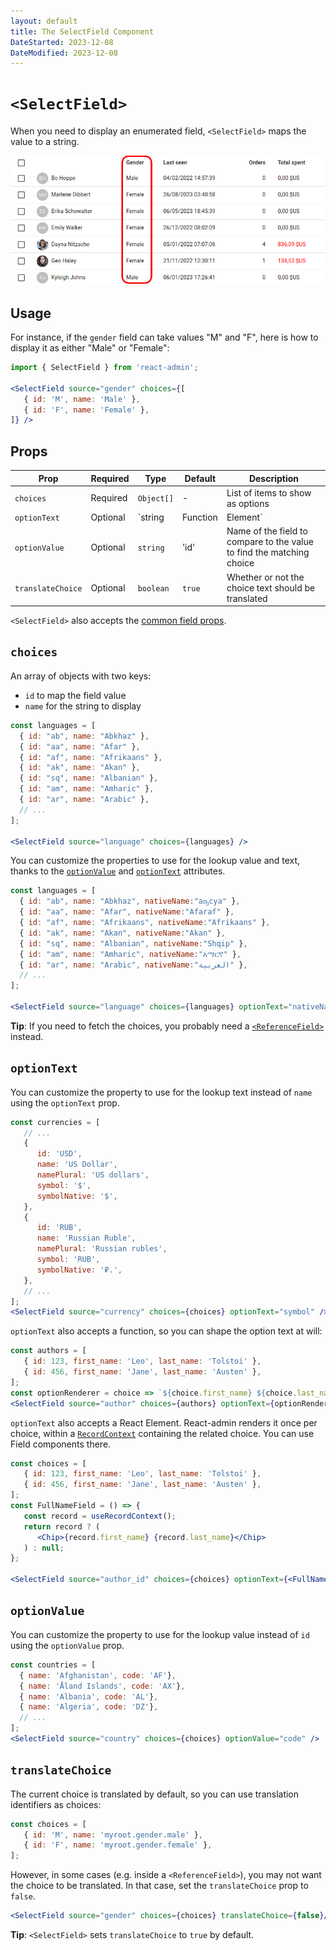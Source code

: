 ```yaml
---
layout: default
title: The SelectField Component
DateStarted: 2023-12-08
DateModified: 2023-12-08
---
```


# `<SelectField>`

When you need to display an enumerated field, `<SelectField>` maps the value to a string.

![SelectField](./img/SelectField.png)

## Usage

For instance, if the `gender` field can take values "M" and "F", here is how to display it as either "Male" or "Female":

```jsx
import { SelectField } from 'react-admin';

<SelectField source="gender" choices={[
   { id: 'M', name: 'Male' },
   { id: 'F', name: 'Female' },
]} />
```

## Props

| Prop              | Required | Type                          | Default | Description                                                                                                                                  |
| ----------------- | -------- | ----------------------------- | ------- | -------------------------------------------------------------------------------------------------------------------------------------------- |
| `choices`         | Required | `Object[]`                    | -       | List of items to show as options                                                                                                             |
| `optionText`      | Optional | `string | Function | Element` | 'name'  | Name of the field to use to display the matching choice, or function returning that field name, or a React element to render for that choice |
| `optionValue`     | Optional | `string`                      | 'id'    | Name of the field to compare to the value to find the matching choice                                                                        |
| `translateChoice` | Optional | `boolean`                     | `true`  | Whether or not the choice text should be translated                                                                                          |

`<SelectField>` also accepts the [common field props](./Fields.md#common-field-props).

## `choices`

An array of objects with two keys:

- `id` to map the field value
- `name` for the string to display

```jsx
const languages = [
  { id: "ab", name: "Abkhaz" },
  { id: "aa", name: "Afar" },
  { id: "af", name: "Afrikaans" },
  { id: "ak", name: "Akan" },
  { id: "sq", name: "Albanian" },
  { id: "am", name: "Amharic" },
  { id: "ar", name: "Arabic" },
  // ...
];

<SelectField source="language" choices={languages} />
```

You can customize the properties to use for the lookup value and text, thanks to the [`optionValue`](#optionvalue) and [`optionText`](#optiontext) attributes.

```jsx
const languages = [
  { id: "ab", name: "Abkhaz", nativeName:"аҧсуа" },
  { id: "aa", name: "Afar", nativeName:"Afaraf" },
  { id: "af", name: "Afrikaans", nativeName:"Afrikaans" },
  { id: "ak", name: "Akan", nativeName:"Akan" },
  { id: "sq", name: "Albanian", nativeName:"Shqip" },
  { id: "am", name: "Amharic", nativeName:"አማርኛ" },
  { id: "ar", name: "Arabic", nativeName:"العربية" },
  // ...
];

<SelectField source="language" choices={languages} optionText="nativeName" />
```

**Tip**: If you need to fetch the choices, you probably need a [`<ReferenceField>`](./ReferenceField.md) instead.

## `optionText`

You can customize the property to use for the lookup text instead of `name` using the `optionText` prop.

```jsx
const currencies = [
   // ...
   {
      id: 'USD',
      name: 'US Dollar',
      namePlural: 'US dollars',
      symbol: '$',
      symbolNative: '$',
   },
   {
      id: 'RUB',
      name: 'Russian Ruble',
      namePlural: 'Russian rubles',
      symbol: 'RUB',
      symbolNative: '₽.',
   },
   // ...
];
<SelectField source="currency" choices={choices} optionText="symbol" />
```

`optionText` also accepts a function, so you can shape the option text at will:

```jsx
const authors = [
   { id: 123, first_name: 'Leo', last_name: 'Tolstoi' },
   { id: 456, first_name: 'Jane', last_name: 'Austen' },
];
const optionRenderer = choice => `${choice.first_name} ${choice.last_name}`;
<SelectField source="author" choices={authors} optionText={optionRenderer} />
```

`optionText` also accepts a React Element. React-admin renders it once per choice, within a [`RecordContext`](./useRecordContext.md) containing the related choice. You can use Field components there.

```jsx
const choices = [
   { id: 123, first_name: 'Leo', last_name: 'Tolstoi' },
   { id: 456, first_name: 'Jane', last_name: 'Austen' },
];
const FullNameField = () => {
   const record = useRecordContext();
   return record ? (
      <Chip>{record.first_name} {record.last_name}</Chip>
   ) : null;
};

<SelectField source="author_id" choices={choices} optionText={<FullNameField />}/>
```

## `optionValue`

You can customize the property to use for the lookup value instead of `id` using the `optionValue` prop.

```jsx
const countries = [
  { name: 'Afghanistan', code: 'AF'},
  { name: 'Åland Islands', code: 'AX'},
  { name: 'Albania', code: 'AL'},
  { name: 'Algeria', code: 'DZ'},
  // ...
];
<SelectField source="country" choices={choices} optionValue="code" />
```

## `translateChoice`

The current choice is translated by default, so you can use translation identifiers as choices:

```js
const choices = [
   { id: 'M', name: 'myroot.gender.male' },
   { id: 'F', name: 'myroot.gender.female' },
];
```

However, in some cases (e.g. inside a `<ReferenceField>`), you may not want the choice to be translated. In that case, set the `translateChoice` prop to `false`.

```jsx
<SelectField source="gender" choices={choices} translateChoice={false}/>
```

**Tip**: `<SelectField>` sets `translateChoice` to `true` by default.
